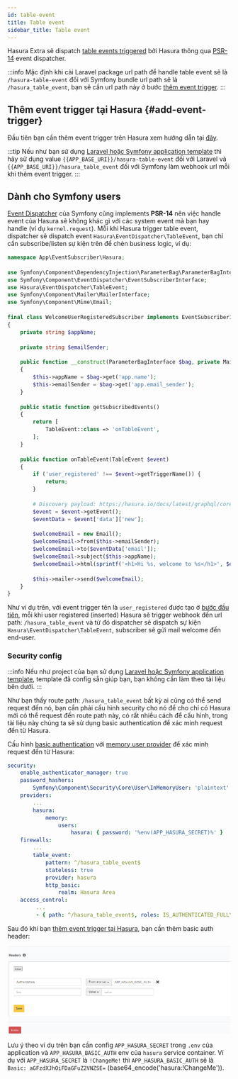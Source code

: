 ```yaml
---
id: table-event
title: Table event
sidebar_title: Table event
---
```


Hasura Extra sẽ dispatch [table events triggered](https://hasura.io/docs/latest/graphql/core/event-triggers/index.html) bởi Hasura 
thông qua [PSR-14](https://www.php-fig.org/psr/psr-14/) event dispatcher.

:::info
Mặc định khi cài Laravel package url path để handle table event sẽ là `/hasura-table-event` đối với
Symfony bundle url path sẽ là `/hasura_table_event`, bạn sẽ cần url path này ở bước [thêm event trigger](#add-event-trigger).
:::


## Thêm event trigger tại Hasura {#add-event-trigger}

Đầu tiên bạn cần thêm event trigger trên Hasura xem hướng dẫn tại [đây](https://hasura.io/docs/latest/graphql/core/event-triggers/create-trigger.html).

:::tip
Nếu như bạn sử dụng [Laravel hoặc Symfony application template](../02-installation/02-application-templates.md) thì hãy sử dụng value `{{APP_BASE_URI}}/hasura-table-event` đối với Laravel và
`{{APP_BASE_URI}}/hasura_table_event` đối với Symfony làm webhook url mỗi khi thêm event trigger.
:::

## Dành cho Symfony users

[Event Dispatcher](https://symfony.com/doc/current/event_dispatcher.html) của Symfony cũng implements **PSR-14** nên việc handle event của Hasura sẽ không khác gì với các system event mà bạn hay handle
(ví dụ `kernel.request`). Mỗi khi Hasura trigger table event, dispatcher sẽ dispatch event `Hasura\EventDispatcher\TableEvent`, bạn
chỉ cần subscribe/listen sự kiện trên để chèn business logic, ví dụ:

```php
namespace App\EventSubscriber\Hasura;

use Symfony\Component\DependencyInjection\ParameterBag\ParameterBagInterface;
use Symfony\Component\EventDispatcher\EventSubscriberInterface;
use Hasura\EventDispatcher\TableEvent;
use Symfony\Component\Mailer\MailerInterface;
use Symfony\Component\Mime\Email;

final class WelcomeUserRegisteredSubscriber implements EventSubscriberInterface
{
    private string $appName;

    private string $emailSender;

    public function __construct(ParameterBagInterface $bag, private MailerInterface $mailer)
    {
        $this->appName = $bag->get('app.name');
        $this->emailSender = $bag->get('app.email_sender');
    }

    public static function getSubscribedEvents()
    {
        return [
            TableEvent::class => 'onTableEvent',
        ];
    }

    public function onTableEvent(TableEvent $event)
    {
        if ('user_registered' !== $event->getTriggerName()) {
            return;
        }

        # Discovery payload: https://hasura.io/docs/latest/graphql/core/event-triggers/payload.html#json-payload
        $event = $event->getEvent();
        $eventData = $event['data']['new'];

        $welcomeEmail = new Email();
        $welcomeEmail->from($this->emailSender);
        $welcomeEmail->to($eventData['email']);
        $welcomeEmail->subject($this->appName);
        $welcomeEmail->html(sprintf('<h1>Hi %s, welcome to %s</h1>', $eventData['name'], $this->appName));

        $this->mailer->send($welcomeEmail);
    }
}
```

Như ví dụ trên, với event trigger tên là `user_registered` được tạo ở [bước đầu tiên](#add-event-trigger), mỗi khi user registered (inserted) Hasura
sẽ trigger webhook đến url path: `/hasura_table_event` và từ đó dispatcher sẽ dispatch sự kiện `Hasura\EventDispatcher\TableEvent`, subscriber
sẽ gửi mail welcome đến end-user.

### Security config

:::info
Nếu như project của bạn sử dụng [Laravel hoặc Symfony application template](../02-installation/02-application-templates.md), template đã config sẵn giúp bạn, bạn
không cần làm theo tài liệu bên dưới.
:::

Như bạn thấy route path: `/hasura_table_event` bất kỳ ai cũng có thể send request đến nó, bạn cần phải cấu hình security
cho nó để cho chỉ có Hasura mới có thể request đến route path này, có rất nhiều cách để cấu hình, trong tài liệu này chúng ta
sẽ sử dụng basic authentication để xác minh request đến từ Hasura.

Cấu hình [basic authentication](https://symfony.com/doc/current/security.html#http-basic) 
với [memory user provider](https://symfony.com/doc/current/security/user_providers.html#security-memory-user-provider) 
để xác minh request đến từ Hasura:

```yaml
security:
    enable_authenticator_manager: true
    password_hashers:
        Symfony\Component\Security\Core\User\InMemoryUser: 'plaintext'
    providers:
        ...
        hasura:
            memory:
                users:
                    hasura: { password: '%env(APP_HASURA_SECRET)%' }
    firewalls:
        ...
        table_event:
            pattern: ^/hasura_table_event$
            stateless: true
            provider: hasura
            http_basic:
                realm: Hasura Area
    access_control:
         ...
         - { path: ^/hasura_table_event$, roles: IS_AUTHENTICATED_FULLY }

```

Sau đó khi bạn [thêm event trigger tại Hasura](#add-event-trigger), bạn cần thêm basic auth header:

![authorization header](../assets/config-webhook-authorization-header.png)

Lưu ý theo ví dụ trên bạn cần config `APP_HASURA_SECRET` trong `.env` của application và `APP_HASURA_BASIC_AUTH` env của `hasura` service container.
Ví dụ với `APP_HASURA_SECRET` là `!ChangeMe!` thì `APP_HASURA_BASIC_AUTH` sẽ là `Basic: aGFzdXJhOiFDaGFuZ2VNZSE=` (base64_encode('hasura:!ChangeMe')).
